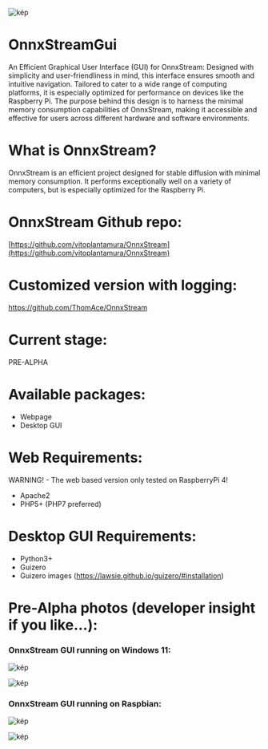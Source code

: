 ![kép](https://github.com/ThomAce/OnnxStreamGui/assets/34764511/c59dee8a-cfa5-4928-afd2-b0c343e7f1f5)

# OnnxStreamGui
An Efficient Graphical User Interface (GUI) for OnnxStream: Designed with simplicity and user-friendliness in mind, this interface ensures smooth and intuitive navigation. Tailored to cater to a wide range of computing platforms, it is especially optimized for performance on devices like the Raspberry Pi. The purpose behind this design is to harness the minimal memory consumption capabilities of OnnxStream, making it accessible and effective for users across different hardware and software environments.

# What is OnnxStream?
OnnxStream is an efficient project designed for stable diffusion with minimal memory consumption. It performs exceptionally well on a variety of computers, but is especially optimized for the Raspberry Pi.

# OnnxStream Github repo:
[https://github.com/vitoplantamura/OnnxStream](https://github.com/vitoplantamura/OnnxStream)

# Customized version with logging:
https://github.com/ThomAce/OnnxStream

# Current stage:
PRE-ALPHA

# Available packages:
- Webpage
- Desktop GUI

# Web Requirements:
WARNING! - The web based version only tested on RaspberryPi 4!
- Apache2
- PHP5+ (PHP7 preferred)

# Desktop GUI Requirements:
- Python3+
- Guizero
- Guizero images (https://lawsie.github.io/guizero/#installation)


# Pre-Alpha photos (developer insight if you like...):

### OnnxStream GUI running on Windows 11:
![kép](https://github.com/ThomAce/OnnxStreamGui/assets/34764511/d6302eb3-0820-418d-8292-fbf1f86dedb7)

![kép](https://github.com/ThomAce/OnnxStreamGui/assets/34764511/3e8184c7-7b10-4ab9-bba9-19fa1804ccc8)


### OnnxStream GUI running on Raspbian:
![kép](https://github.com/ThomAce/OnnxStreamGui/assets/34764511/b3eca91d-3df7-461e-89a3-b43abfee693a)

![kép](https://github.com/ThomAce/OnnxStreamGui/assets/34764511/843be03d-cfb3-4d26-8028-3e598d25b10d)




